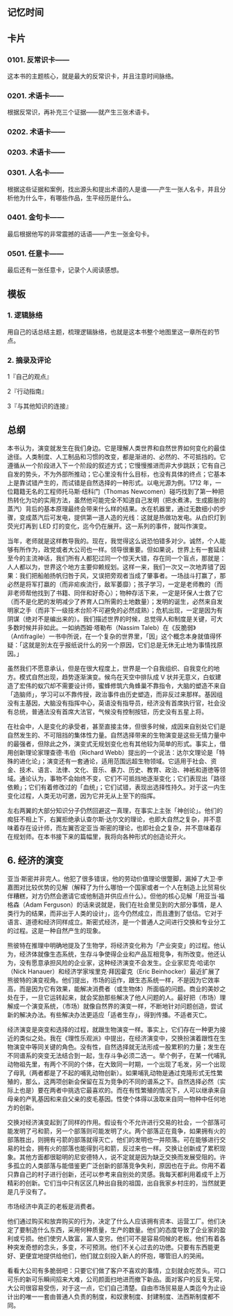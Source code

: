 ## 记忆时间

## 卡片

### 0101. 反常识卡——

这本书的主题核心，就是最大的反常识卡，并且注意时间脉络。

### 0201. 术语卡——

根据反常识，再补充三个证据——就产生三张术语卡。

### 0202. 术语卡——

### 0203. 术语卡——

### 0301. 人名卡——

根据这些证据和案例，找出源头和提出术语的人是谁——产生一张人名卡，并且分析他为什么牛，有哪些作品，生平经历是什么。

### 0401. 金句卡——

最后根据他写的非常震撼的话语——产生一张金句卡。

### 0501. 任意卡——

最后还有一张任意卡，记录个人阅读感想。

## 模板

### 1. 逻辑脉络

用自己的话总结主题，梳理逻辑脉络，也就是这本书整个地图里这一章所在的节点。

### 2. 摘录及评论

1『自己的观点』

2『行动指南』

3『与其他知识的连接』

## 总纲

本书认为，演变就发生在我们身边。它是理解人类世界和自然世界如何变化的最佳途径。人类制度、人工制品和习惯的改变，都是渐进的、必然的、不可抵挡的。它遵循从一个阶段进入下ー个阶段的叙述方式；它慢慢推进而非大步跳跃；它有自己自发的势头，不为外部所推动；它心里没有什么目标，也没有具体的终点；它基本上是靠试错产生的，而试错是自然选择的一种形式。以电光源为例。1712 年，一位籍籍无名的工程师托马斯·纽科门（Thomas Newcomen）碰巧找到了第一种把热转化为功的实用方法，虽然他可能完全不知道自己发明（把水煮沸，生成膨胀的蒸汽）背后的基本原理最终会带来什么样的结果。水在机器里，通过无数细小的步骤，变成蒸汽后可发电，提供第一道人造的光线：这就是热做功发电。从白炽灯到荧光灯再到 LED 灯的变化，迄今仍在展开。这一系列的事件，就叫作演变。

当年，老师就是这样教导我的。现在，我觉得这么说恐怕错多对少。诚然，个人能够有所作为，政党或者大公司也一样。领导很重要。但如果说，世界上有一套延续至今的主流神话，我们所有人都犯过同一个惊天大错，存在同一个盲点，那就是：人人都以为，世界这个地方主要仰赖规划。这样一来，我们一次又ー次地弄错了因果：我们把船舶扬帆归咎于风，又误把旁观者当成了肇事者。一场战斗打赢了，那必然是将军打嬴的（而非疟疾流行，敌军萎靡）；孩子学习，一定是老师教的（而非老师帮他找到了书籍、同伴和好奇心）；物种存活下来，一定是环保人士救了它（而不是化肥的发明减少了养育人口所需的土地数量）；发明的诞生，必然来自发明家之手（而非下一级技术台阶不可避免的必然成熟）；危机出现，一定是因为有阴谋（绝对不是编出来的）。我们描述世界的时候，总觉得人和制度是关键，可大多数时候并非如此。一如纳西姆·塔勒布（Nassim Taleb）在《反脆弱》（Antifragile）一书中所说，在一个复杂的世界里，「因」这个概念本身就值得怀疑：「这就是別太在乎报纸说什么的另一个原因，它们总是无休无止地为事情找原因。」


虽然我们不愿意承认，但是在很大程度上，世界是一个自我组织、自我变化的地方。模式自然出现，趋势逐渐演变。候鸟在天空中排队成 V 状并无意义，白蚁建造了宏伟的蚁穴却不需要设计师，蜜蜂修筑六角蜂巢不靠指令，大脑的塑造不来自「造脑师」，学习可以不靠传授，政治事件由历史塑造，而非反过来那样。基因组没有主基因，大脑没有指挥中心，英语没有指导员，经济没有首席执行官，社会没有总统，普通法没有首席大法官，气候没有控制按钮，历史没有五星上将。

在社会中，人是变化的承受者，甚至直接主体，但很多时候，成因来自别处它们是自然发生的、不可阻挡的集体性力量。自然选择带来的生物演变是这些无情力量中的最强者，但除此之外，演变式无规划变化也有其他较为简单的形式。事实上，借用创新理论家理查德·韦伯（Richard Webb）提出的一个说法：达尔文理论是「特殊的进化论」；演变还有一套通论，适用范围远超生物领域。它适用于社会、资金、技术、语言、法律、文化、音乐、暴力、历史、教育、政治、神衹和道徳等领域。通论认为，事物不会始终不变，它们不可抵挡地逐渐变化；它们表现出「路径依赖」；它们有着修改过的「血统」；它们试错，表现出选择性持久。对于这一内生变化过程，人类无功可邀，因为它并无从上至下的指挥。

左右两翼的大部分知识分子仍然回避这一真理，在事实上主张「神创论」。他们的痴狂不相上下，右翼拒绝承认查尔斯·达尔文的理论，也即大自然之复杂，并不意味着存在设计师，而左翼否定亚当·斯密的理论，也即社会之复杂，并不意味着存在规划师。在本书接下来的篇幅里，我将向各种形式的创造论开火。

## 6. 经济的演变

亚当·斯密并非完人。他犯了很多错误，他的劳动价值理论很蹩脚，漏掉了大卫·李嘉图对比较优势的见解（解释了为什么哪怕一个国家或者ー个人在制造上比贸易伙伴糟糕，对方仍然会邀请它或他制造并供应点什么）。但他的核心见解「用亚当·福格森（Adam Ferguson）的话来说就是，我们在社会里见到的大部分事情，是人类行为的结果，而非出于人类的设计」，迄今仍然成立，而且遭到了低估。它对于语言、道德和经济同样成立。斯密式经济，是一个普通人之间进行交换和专业分工的过程。这是一种自然产生的现象。

熊彼特在推理中明确地提及了生物学，将经济变化称为「产业突变」的过程。他认为，经济体就像生态系统，生存斗争使得企业和产品互相竞争，有所改变。他还认为，没有愿意承担风险的企业家，这种经济演变不会发生。企业家尼克·哈诺尔（Nick Hanauer）和经济学家埃里克·拜因霍克（Eric Beinhocker）最近扩展了熊彼特的演变视角。他们提出，市场的运作，跟生态系统一样，不是因为它效率高，而是因为它有效果，能解决消费者（或生物体）所面临的问题。商业的美妙之处在于，一旦它运转起来，就会奖励那些解决了他人问题的人。最好把（市场）理解成一个演变系统，（市场）就像自然界的演变一样，不断地针对问题创造，尝试新的解决办法。有些解决办法更适应「适者生存」，得到传播。不适者灭亡。

经济演变是突变和选择的过程，就跟生物演变一样。事实上，它们存在一种更为接近的类似之处。我在《理性乐观派》中提出，在经济演变中，交换扮演着跟性在生物演变中等同关键的角色。没有性，自然选择就无法形成一股累积的力量；发生在不同谱系的突变无法结合到一起，生存斗争必须二选一。举个例子，在某一代哺乳动物祖先里，有两个不同的个体，在大致同一时期，一个出现了毛发，另一个出现了母乳（两者都是了不起的哺乳动物创新）。如果哺乳动物是通过克隆形式无性繁殖的，那么，这两项创新会保留在互为竞争的不同的谱系之下。自然选择必然（实际上也是）要在两者中挑选它最喜欢的。而在有性繁殖的情况下，人可以继承来自母亲的产乳基因和来自父亲的皮毛基因。性使个体得以汲取来自同一物种中任何地方的创新。

交换对经济演变起到了同样的作用。假设有个不允许进行交易的社会，一个部落可能发明了弓和箭，另一个部落则可能发明了火。两个部落正在竟争，如果拥有火的部落胜出，则拥有弓箭的部落就得灭亡，他们的发明也一并陨落。可在能够进行交易的社会，拥有火的部落也能得到弓和箭，反过来也一样。交换让创新成了累积现象。其他方面都很聪明的尼安德特人，说不定就是因为缺乏交换而发展受阻的。许多孤立的人类部落与能借鉴更广泛创新的部落竞争失利，原因也在于此。你用不着只靠自己的村子进行创新，还可以参考来自别处的灵感。我每天都利用着成千上万精彩的创新。它们当中只有区区几种出自我的祖国，出自我家乡村庄的，当然就更是几乎没有了。

市场经济中真正的老板是消费者。

他们通过购买和放弃购买的行为，决定了什么人应该拥有资本、运营工厂。他们决定了要制造什么东西，采用何种质量，生产的数量。他们的态度导致了企业家的盈利或亏损。他们使穷人致富，富人变穷。他们可不是容易伺候的老板。他们有着各种突发奇想的念头，多变，不可预测。他们不关心过去的功徳。只要有东西能更好、更便宜地提供给他们，他们就立刻投入新人的怀抱，哪管旧人的哭闹。

看看大公司有多脆弱吧：只要它们做了客户不喜欢的事情，立刻就会吃苦头。可口可乐的新可乐瞬间招来大难，公司颜面扫地进而撤下新品。面对客户的反复无常，大公司很容易受伤，对于这一点，它们自己清楚。自由市场贸易是人类迄今为止设计出的唯一一套由普通人负责的制度，和奴隶制度、封建制度、法西斯制度都不同。
